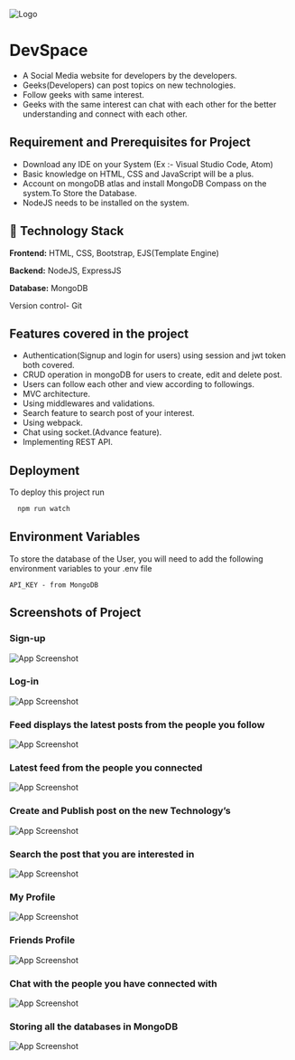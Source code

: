 
![Logo](https://user-images.githubusercontent.com/68366503/210620168-9f5438bc-4ead-4e03-b3f6-0dce74ece955.png)


# DevSpace

- A Social Media website   for developers by the developers.
- Geeks(Developers) can post  topics on new technologies.
- Follow geeks  with same interest.
- Geeks with the same interest can chat with each other for the better understanding and connect with each other.


## Requirement and Prerequisites for Project

- Download any IDE on your System (Ex :- Visual Studio Code, Atom)
- Basic knowledge on HTML, CSS and JavaScript will be a plus.
- Account on mongoDB atlas and install MongoDB Compass on the system.To Store the Database.
- NodeJS needs to be installed on the system.

## 🏁 Technology Stack

**Frontend:**  HTML, CSS, Bootstrap, EJS(Template Engine) 

**Backend:** NodeJS, ExpressJS

**Database:** MongoDB

Version control- Git

## Features covered in the project

- Authentication(Signup and login for users) using session and jwt token both covered.
- CRUD operation in mongoDB for users to create, edit and delete post.
- Users can follow each other and view according to followings.
- MVC architecture.
- Using middlewares and validations.
- Search feature to search post of your interest.
- Using webpack.
- Chat using socket.(Advance feature). 
- Implementing REST API.


## Deployment

To deploy this project run

```bash
  npm run watch
```


## Environment Variables

To store the database of the User, you will need to add the following environment variables to your .env file

`API_KEY - from MongoDB`


## Screenshots of Project

### Sign-up
![App Screenshot](https://user-images.githubusercontent.com/68366503/210639311-b6d35d2e-922d-47b5-9766-cc59c31f323e.png)

### Log-in
![App Screenshot](https://user-images.githubusercontent.com/68366503/210639386-db500e39-6180-4cb4-bdb9-91e2b0d5ddbe.png)

### Feed displays the latest posts from the people you follow
![App Screenshot](https://user-images.githubusercontent.com/68366503/210639494-08e3a117-5645-41b0-973e-b89be4745560.png)

### Latest feed from the people you connected
![App Screenshot](https://user-images.githubusercontent.com/68366503/210637963-f15934d3-673b-49f1-b299-90a040596d5c.png)

### Create and Publish post on the new Technology’s
![App Screenshot](https://user-images.githubusercontent.com/68366503/210639636-ab57c33c-3e04-417b-ae59-b8de181f9fa3.png)

### Search the post that you are interested in
![App Screenshot](https://user-images.githubusercontent.com/68366503/210638568-8be3deae-3d35-4d06-8438-c1bfd6679870.png)

### My Profile
![App Screenshot](https://user-images.githubusercontent.com/68366503/210638773-47abb53c-8327-42ad-9ea6-7debe4f968b5.png)

### Friends Profile
![App Screenshot](https://user-images.githubusercontent.com/68366503/210638942-266c0013-b1c0-4880-bcd2-945ca55945c5.png)

### Chat with the people you have connected with
![App Screenshot](https://user-images.githubusercontent.com/68366503/210639091-7bf0b48f-f2e1-4498-9488-7cd83eac8b39.png)

### Storing all the databases in MongoDB
![App Screenshot](https://user-images.githubusercontent.com/68366503/210639215-9d40a6c2-b991-43c5-84ef-a6619752f601.png)









